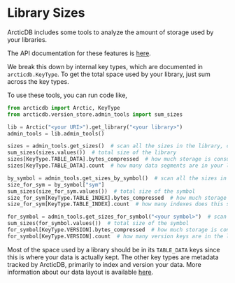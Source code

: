 # Library Sizes

ArcticDB includes some tools to analyze the amount of storage used by your libraries.

The API documentation for these features is [here](../api/admin_tools.md).

We break this down by internal key types, which are documented in `arcticdb.KeyType`. To get the total space used by
your library, just sum across the key types.

To use these tools, you can run code like,

```py
from arcticdb import Arctic, KeyType
from arcticdb.version_store.admin_tools import sum_sizes

lib = Arctic("<your URI>").get_library("<your library>")
admin_tools = lib.admin_tools()

sizes = admin_tools.get_sizes()  # scan all the sizes in the library, can be slow
sum_sizes(sizes.values())  # total size of the library
sizes[KeyType.TABLE_DATA].bytes_compressed  # how much storage is consumed by data segments?
sizes[KeyType.TABLE_DATA].count  # how many data segments are in your library?

by_symbol = admin_tools.get_sizes_by_symbol()  # scan all the sizes in the library, grouped by symbol
size_for_sym = by_symbol["sym"]
sum_sizes(size_for_sym.values())  # total size of the symbol
size_for_sym[KeyType.TABLE_INDEX].bytes_compressed  # how much storage is consumed by index structures?
size_for_sym[KeyType.TABLE_INDEX].count  # how many indexes does this symbol have?

for_symbol = admin_tools.get_sizes_for_symbol("<your symbol>")  # scan sizes for one particular symbol, faster than the APIs above
sum_sizes(for_symbol.values())  # total size of the symbol
for_symbol[KeyType.VERSION].bytes_compressed  # how much storage is consumed by our versioning metadata layer?
for_symbol[KeyType.VERSION].count  # how many version keys are in the library?
```

Most of the space used by a library should be in its `TABLE_DATA` keys since this is where your data is actually kept.
The other key types are metadata tracked by ArcticDB, primarily to index and version your data. More information about
our data layout is available [here](../technical/on_disk_storage.md).